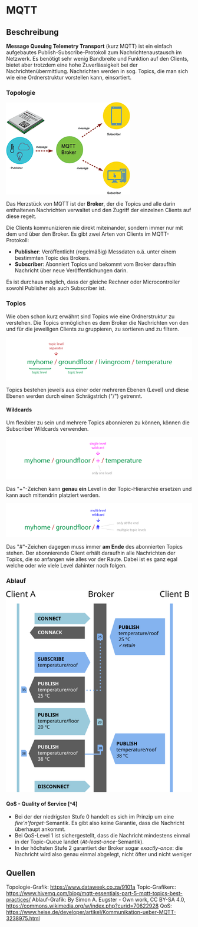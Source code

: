 # MQTT

## Beschreibung

**Message Queuing Telemetry Transport** (kurz MQTT) ist ein einfach aufgebautes Publish-Subscribe-Protokoll zum Nachrichtenaustausch im Netzwerk. Es benötigt sehr wenig Bandbreite und Funktion auf den Clients, bietet aber trotzdem eine hohe Zuverlässigkeit bei der Nachrichtenübermittlung. Nachrichten werden in sog. Topics, die man sich wie eine Ordnerstruktur vorstellen kann, einsortiert.

### Topologie 

![MQTT Topologie](img/MQTT%20Topologie.png)

Das Herzstück von MQTT ist der **Broker**, der die Topics und alle darin enthaltenen Nachrichten verwaltet und den Zugriff der einzelnen Clients auf diese regelt.

Die Clients kommunizieren nie direkt miteinander, sondern immer nur mit dem und über den Broker. Es gibt zwei Arten von Clients im MQTT-Protokoll:

- **Publisher**: Veröffentlicht (regelmäßig) Messdaten o.ä. unter einem bestimmten Topic des Brokers.
- **Subscriber**: Abonniert Topics und bekommt vom Broker daraufhin Nachricht über neue Veröffentlichungen darin.

Es ist durchaus möglich, dass der gleiche Rechner oder Microcontroller sowohl Publisher als auch Subscriber ist.

### Topics

Wie oben schon kurz erwähnt sind Topics wie eine Ordnerstruktur zu verstehen. Die Topics ermöglichen es dem Broker die Nachrichten von den und für die jeweiligen Clients zu gruppieren, zu sortieren und zu filtern.

![Topics](img\topic_basics.png)

Topics bestehen jeweils aus einer oder mehreren Ebenen (Level) und diese Ebenen werden durch einen Schrägstrich ("/") getrennt.

#### Wildcards

Um flexibler zu sein und mehrere Topics abonnieren zu können, können die Subscriber Wildcards verwenden.

![Topics](img\topic_wildcard_plus.png)

Das "+"-Zeichen kann **genau ein** Level in der Topic-Hierarchie ersetzen und kann auch mittendrin platziert werden.

![Topics](img\topic_wildcard_hash.png)

Das "#"-Zeichen dagegen muss immer **am Ende** des abonnierten Topics stehen. Der abonnierende Client erhält daraufhin alle Nachrichten der Topics, die so anfangen wie alles vor der Raute. Dabei ist es ganz egal welche oder wie viele Level dahinter noch folgen.

### Ablauf

![MQTT Beispiel](img/MQTT_protocol_example_without_QoS.svg)

#### QoS - Quality of Service [^4]

- Bei der der niedrigsten Stufe 0 handelt es sich im Prinzip um eine *fire'n'forget*-Semantik. Es gibt also keine Garantie, dass die Nachricht überhaupt ankommt. 
- Bei QoS-Level 1 ist sichergestellt, dass die Nachricht mindestens einmal in der Topic-Queue landet (*At-least-once*-Semantik). 
- In der höchsten Stufe 2 garantiert der Broker sogar *exactly-once*: die Nachricht wird also genau einmal abgelegt, nicht öfter und nicht weniger

## Quellen

Topologie-Grafik: https://www.dataweek.co.za/9101a
Topic-Grafiken:: https://www.hivemq.com/blog/mqtt-essentials-part-5-mqtt-topics-best-practices/
Ablauf-Grafik: By Simon A. Eugster - Own work, CC BY-SA 4.0, https://commons.wikimedia.org/w/index.php?curid=70622928
QoS: https://www.heise.de/developer/artikel/Kommunikation-ueber-MQTT-3238975.html
